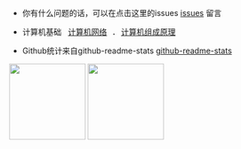- 你有什么问题的话，可以在点击这里的issues [issues](https://github.com/yayxs/issues) 留言
- <p align="left">
  <span>计算机基础&nbsp;&nbsp;</span>
  <samp>
    <a href="https://github.com/yayxs/computer-network-learn" target="_blank">计算机网络</a> .
    <a href="https://github.com/yayxs/computer-organization-learn" target="_blank">计算机组成原理</a>
  </samp>
</p>

- Github统计来自github-readme-stats [github-readme-stats](https://github.com/anuraghazra/github-readme-stats)

<img align="" height="137px" src="https://github-readme-stats.vercel.app/api?username=yayxs&hide_title=true&hide_border=true&show_icons=true&include_all_commits=true&line_height=21&bg_color=0,EC6C6C,FFD479,FFFC79,73FA79&theme=graywhite&locale=cn" />
<img align="" height="137px" src="https://github-readme-stats.vercel.app/api/top-langs/?username=yayxs&hide_title=true&hide_border=true&layout=compact&bg_color=0,73FA79,73FDFF,D783FF&theme=graywhite&locale=cn" />


